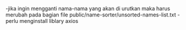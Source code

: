 -jika ingin mengganti nama-nama yang akan di urutkan maka harus merubah pada bagian file public/name-sorter/unsorted-names-list.txt
-perlu menginstall liblary axios

